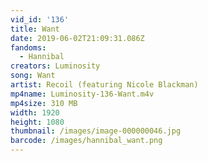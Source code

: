 ```yaml
---
vid_id: '136'
title: Want
date: 2019-06-02T21:09:31.086Z
fandoms:
  - Hannibal
creators: Luminosity
song: Want
artist: Recoil (featuring Nicole Blackman)
mp4name: Luminosity-136-Want.m4v
mp4size: 310 MB
width: 1920
height: 1080
thumbnail: /images/image-000000046.jpg
barcode: /images/hannibal_want.png
---
```


